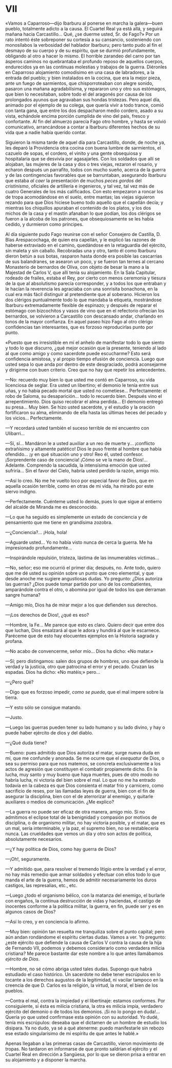 # VII

«Vamos a Caparroso—dijo Ibarburu al ponerse en marcha la galera—buen pueblo,
totalmente adicto a la causa. El Cuartel Real ya está allá, y seguirá mañana
hacia Carcastillo... Qué, ¿se duerme usted, Sr. de Fago?» Por un rato intentó
éste sobreponer su cortesía a su cansancio, sosteniendo con monosílabos la
verbosidad del hablador Ibarburu; pero tanto pudo al fin el desmayo de su
cuerpo y de su espíritu, que se durmió profundamente, obligando al otro a hacer
lo mismo. El horrible zarandeo del carro por tan ásperos caminos no quebrantaba
el profundo reposo de aquellos cuerpos, endurecidos ya en las continuas
molestias y trabajos de la guerra. Diéronles en Caparroso alojamiento
comodísimo en una casa de labradores, a la entrada del pueblo; y bien
instalados en la cocina, que era la mejor pieza, ante un fuego de sarmientos,
que chisporroteaban con alegre sonido, pasaron una mañana agradabilísima,
y repararon uno y otro sus estómagos, que bien lo necesitaban, sobre todo el
del aragonés por causa de los prolongados ayunos que agravaban sus hondas
tristezas. Pero aquel día, animado por el ejemplo de su colega, que quería
vivir a todo trance, comió con tanta gana, que entre los dos despacharon medio
cordero, asado a su vista, echándole encima porción cumplida de vino del país,
fresco y confortante. Al fin del almuerzo parecía Fago otro hombre, y hasta se
volvió comunicativo, arrancándose a contar a Ibarburu diferentes hechos de su
vida que a nadie había querido contar.

Siguieron la misma tarde de aquel día para Carcastillo, donde, de noche ya, les
deparó la Providencia otra cocina con buena lumbre de sarmientos, el cazuelo de
sopas, el cordero, el vinito y una gente obsequiosa y hospitalaria que se
desvivía por agasajarles. Con los soldados que allí se alojaban, las mujeres de
la casa y dos o tres viejas, rezaron el rosario, y echaron después un
parrafito, todos con mucho sueño, acerca de la guerra y de las contingencias
favorables que se barruntaban, asegurando Ibarburu que estaba *al caer* la
presentación de muchos *peces gordos* del *cristinismo*, oficiales de
artillería e ingenieros, y tal vez, tal vez más de cuatro Generales de los más
calificados. Con esto empezaron a roncar los de tropa acomodándose en el suelo,
entre mantas; las viejas siguieron rezando para que Dios hiciese bueno todo
aquello que el capellán decía; y mientras los chiquillos apuraban el contenido
de los platos, y los dos michos de la casa y el mastín afanaban lo que podían,
los dos clérigos se fueron a la alcoba de los patrones, que obsequiosamente se
les había cedido, y durmieron como príncipes.

Al día siguiente pudo Fago reunirse con el señor Consejero de Castilla, D. Blas
Arespacochaga, de quien era capellán, y le explicó las razones de haberse
extraviado en el camino, quedándose en la retaguardia del ejército, sin maleta
y sin caballo. Recobradas una y otro, tanto él como Ibarburu dieron betún a sus
botas, rasparon hasta donde era posible las cascarrias de sus balandranes, se
asearon un poco, y se fueron tan ternes al cercano Monasterio de bernardos de
Oliva, con objeto de besar la mano a la Majestad de Carlos V, que allí tenía su
alojamiento. En la Sala Capitular, rodeado de frailes, estaba el Rey, por
cierto con menos ceremonia y tiesura de la que al absolutismo parecía
corresponder, y a todos los que entraban y le hacían la reverencia les
agraciaba con una sonrisita bonachona, en la cual era más fácil distinguir al
pretendiente que al soberano. Hicieron los dos clérigos puntualmente todo lo
que mandaba la etiqueta, mostrándose Ibarburu extremadamente flexible de
espinazo; y después de reparar el estómago con bizcochitos y vasos de vino que
en el refectorio ofrecían los bernardos, se volvieron a Carcastillo con
descansado andar, charlando en tonos de la mayor confianza. En aquel paseo hizo
Fago al otro clérigo confidencias tan interesantes, que es forzoso
reproducirlas punto por punto.

«Puesto que es irresistible en mí el anhelo de manifestar todo lo que siento
y todo lo que discurro, ¿qué mejor ocasión que la presente, teniendo al lado al
que como amigo y como sacerdote puede escucharme? Esto será confidencia
amistosa, y al propio tiempo efusión de conciencia. Luego que usted sepa lo que
anda por dentro de este desgraciado, podrá aconsejarme y dirigirme con buen
criterio. Creo que no hay que repetir los antecedentes.

—No: recuerdo muy bien lo que usted me contó en Caparroso, su vida licenciosa
de seglar. Era usted un libertino; el demonio le tenía entre sus uñas, y no
había pecado mortal que usted no cometiese... Perfectamente: el robo de Saloma,
su desaparición... todo lo recuerdo bien. Después vino el arrepentimiento. Dios
quiso recobrar el alma perdida... El demonio entregó su presa... Muy bien. Se
hizo usted sacerdote, y el estudio y la oración fortificaron su alma,
eliminando de ella hasta las últimas heces del pecado y los vicios...
Perfectamente.

—Y recordará usted también el suceso terrible de mi encuentro con Ulibarri...

—Sí, sí... Mandáron le a usted auxiliar a un reo de muerte y... ¡conflicto
extrañísimo y altamente patético! Dios le puso frente al hombre que había
ofendido... ¡y en qué situación uno y otro! Reo él, usted confesor.
¡Sorprendente caso de conciencia! ¡Cómo se ve la mano de Dios!... Adelante.
Comprendo la sacudida, la intensísima emoción que usted sufriría... Sin el
favor del Cielo, habría usted perdido la razón, amigo mío.

—Así lo creo. No me he vuelto loco por especial favor de Dios, que en aquella
ocasión terrible, como en otras de mi vida, ha mirado por este siervo indigno.

—Perfectamente. Cuénteme usted lo demás, pues lo que sigue al entierro del
alcalde de Miranda me es desconocido.

—Lo que ha seguido es simplemente un estado de conciencia y de pensamiento que
me tiene en grandísima zozobra.

—¿Conciencia?... ¡Hola, hola!

—Aguarde usted... Yo no había visto nunca de cerca la guerra. Me ha
impresionado profundamente...

—Inspirándole repulsión, tristeza, lástima de las innumerables víctimas...

—No, señor; eso me ocurrió el primer día; después, no. Ante todo, quiero que me
dé usted su opinión sobre un punto que creo elemental, y que desde anoche me
sugiere angustiosas dudas. Yo pregunto: ¿Dios autoriza las guerras? ¿Dios puede
tomar partido por uno de los combatientes, amparándole contra el otro,
o abomina por igual de todos los que derraman sangre humana?

—Amigo mío, Dios ha de mirar mejor a los que defienden sus derechos.

—¡Los derechos de Dios!, ¿qué es eso?

—Hombre, la Fe... Me parece que esto es claro. Quiero decir que entre dos que
luchan, Dios ensalzará al que le adora y hundirá al que le escarnece. Paréceme
que de esto hay elocuentes ejemplos en la Historia sagrada y profana.

—No acabo de convencerme, señor mío... Dios ha dicho: «No matar.»

—Sí; pero distingamos: salen dos grupos de hombres, uno que defiende la verdad
y la justicia, otro que patrocina el error y el pecado. Cruzan las espadas.
Dios ha dicho: «No matéis;» pero...

—¿Pero qué?

—Digo que es forzoso impedir, *como se pueda*, que el mal impere sobre la
tierra.

—Y esto sólo se consigue matando.

—Justo.

—Luego las guerras pueden tener su lado humano y su lado divino, y hay o puede
haber ejército de dios y del diablo.

—¿Qué duda tiene?

—Bueno: pues admitido que Dios autoriza el matar, surge nueva duda en mí, que
me confunde y anonada. Se me ocurre que el *exequatur* de Dios, o sea su
permiso para que nos matemos, se concreta exclusivamente a los actos de
agresión que constituyen el combatir propiamente dicho. En la lucha, muy santo
y muy bueno que haya muertes, pues de otro modo no habría lucha, ni victoria
del bien sobre el mal. Lo que no me ha entrado todavía en la cabeza es que Dios
consienta el matar frío y carnicero, como sacrificio de reses, por las llamadas
leyes de guerra, bien con el fin de asegurar la disciplina, bien con el de
aterrorizar al enemigo, y quitarle auxiliares o medios de comunicación. ¿Me
explico?

—La guerra no puede ser eficaz de otra manera, amigo mío. Si no admitimos el
eclipse total de la benignidad y compasión por motivos de disciplina, o de
organismo militar, no hay victoria posible, y el matar, que es un mal, sería
interminable, y la paz, el supremo bien, no se restablecería nunca. Las
crueldades que vemos un día y otro son actos de política, absolutamente
necesarios.

—¿Y hay política de Dios, como hay guerra de Dios?

—¡Oh!, seguramente.

—Y admitido que, para resolver el tremendo litigio entre la verdad y el error,
no hay más remedio que armar soldados y efectuar con ellos todo lo que manda el
arte de la guerra, hemos de admitir necesariamente los duros castigos, las
represalias, etc., etc.

—Luego ¿todo el organismo bélico, con la matanza del enemigo, el burlarle con
engaños, la continua destrucción de vidas y haciendas, el castigo de inocentes
conforme a la política militar, la guerra, en fin, puede ser y es en algunos
casos de Dios?

—Así lo creo, y en conciencia lo afirmo.

—Muy bien: opinión tan resuelta me tranquiliza sobre el punto capital; pero aún
andan rondándome el espíritu ciertas dudas. Vamos a ver. Yo pregunto: ¿este
ejército que defiende la causa de Carlos V contra la causa de la hija de
Fernando VII, podemos y debemos considerarlo como verdadera milicia cristiana?
Me parece bastante dar este nombre a lo que antes llamábamos *ejército de
Dios*.

—Hombre, no sé cómo abriga usted tales dudas. Supongo que habrá estudiado el
caso histórico. Un sacerdote no debe tener escrúpulos en lo tocante a los
derechos augustos de la legitimidad, ni vacilar tampoco en la creencia de que
D. Carlos es la religión, la virtud, la moral, el bien de los pueblos.

—Contra el mal, contra la impiedad y el libertinaje: estamos conformes. Por
consiguiente, si ésta es milicia cristiana, la otra es milicia impía, verdadero
ejército del demonio o de todos los demonios. ¡Si no lo pongo en duda!...
Quería yo que usted confirmase esta opinión con su autoridad. Yo dudé, tenía
mis escrúpulos: deseaba que el dictamen de un hombre de estudio los disipara.
Ya no dudo, ya sé a qué atenerme: puedo manifestarle sin rebozo ese estado
singularísimo de mi espíritu de que antes le hablé.»

Apenas llegaban a las primeras casas de Carcastillo, vieron movimiento de
tropas. No tardaron en informarse de que pronto saldrían el ejército y el
Cuartel Real en dirección a Sangüesa, por lo que se dieron prisa a entrar en su
alojamiento y a disponer la marcha.
